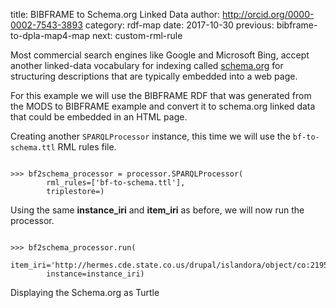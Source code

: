 title: BIBFRAME to Schema.org Linked Data
author: http://orcid.org/0000-0002-7543-3893
category: rdf-map
date: 2017-10-30
previous: bibframe-to-dpla-map4-map
next: custom-rml-rule

Most commercial search engines like Google and Microsoft Bing, 
accept another linked-data vocabulary for indexing called
[schema.org](http://schema.org/) for structuring descriptions
that are typically embedded into a web page.

For this example we will use the BIBFRAME RDF that was generated
from the MODS to BIBFRAME example and convert it to schema.org
linked data that could be embedded in an HTML page.

Creating another `SPARQLProcessor` instance, this time we will use
the `bf-to-schema.ttl` RML rules file.

<pre><code>
>>> bf2schema_processor = processor.SPARQLProcessor(
        rml_rules=['bf-to-schema.ttl'],
        triplestore=)
</code></pre>

Using the same **instance_iri** and **item_iri** as before, we will
now run the processor.

<pre><code>
>>> bf2schema_processor.run(
        item_iri='http://hermes.cde.state.co.us/drupal/islandora/object/co:21951/',
        instance=instance_iri)
</code></pre>

Displaying the Schema.org as Turtle

<pre><code>
